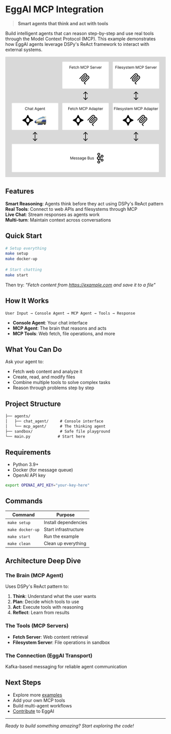 # EggAI MCP Integration

> **Smart agents that think and act with tools**

Build intelligent agents that can reason step-by-step and use real tools through the Model Context Protocol (MCP). This example demonstrates how EggAI agents leverage DSPy's ReAct framework to interact with external systems.

![MCP Integration Demo](https://raw.githubusercontent.com/eggai-tech/EggAI/refs/heads/main/docs/docs/assets/example-mcp.png)

## Features

**Smart Reasoning**: Agents think before they act using DSPy's ReAct pattern  
**Real Tools**: Connect to web APIs and filesystems through MCP  
**Live Chat**: Stream responses as agents work  
**Multi-turn**: Maintain context across conversations  

## Quick Start

```bash
# Setup everything
make setup
make docker-up

# Start chatting
make start
```

Then try: *"Fetch content from https://example.com and save it to a file"*

## How It Works

```
User Input → Console Agent → MCP Agent → Tools → Response
```

- **Console Agent**: Your chat interface
- **MCP Agent**: The brain that reasons and acts
- **MCP Tools**: Web fetch, file operations, and more

## What You Can Do

Ask your agent to:
- Fetch web content and analyze it
- Create, read, and modify files
- Combine multiple tools to solve complex tasks
- Reason through problems step by step

## Project Structure

```
├── agents/
│   ├── chat_agent/     # Console interface
│   └── mcp_agent/      # The thinking agent
├── sandbox/            # Safe file playground
└── main.py            # Start here
```

## Requirements

- Python 3.9+
- Docker (for message queue)
- OpenAI API key

```bash
export OPENAI_API_KEY="your-key-here"
```

## Commands

| Command | Purpose |
|---------|---------|
| `make setup` | Install dependencies |
| `make docker-up` | Start infrastructure |
| `make start` | Run the example |
| `make clean` | Clean up everything |

## Architecture Deep Dive

### The Brain (MCP Agent)
Uses DSPy's ReAct pattern to:
1. **Think**: Understand what the user wants
2. **Plan**: Decide which tools to use
3. **Act**: Execute tools with reasoning
4. **Reflect**: Learn from results

### The Tools (MCP Servers)
- **Fetch Server**: Web content retrieval
- **Filesystem Server**: File operations in sandbox

### The Connection (EggAI Transport)
Kafka-based messaging for reliable agent communication

## Next Steps

- Explore more [examples](https://github.com/eggai-tech/EggAI/tree/main/examples/)
- Add your own MCP tools
- Build multi-agent workflows
- [Contribute](https://github.com/eggai-tech/eggai/issues) to EggAI

---

*Ready to build something amazing? Start exploring the code!*